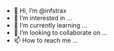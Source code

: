 - 👋 Hi, I’m @infstrax
- 👀 I’m interested in ...
- 🌱 I’m currently learning ...
- 💞️ I’m looking to collaborate on ...
- 📫 How to reach me ...

<!---
infstrax/infstrax is a ✨ special ✨ repository because its `README.md` (this file) appears on your GitHub profile.
You can click the Preview link to take a look at your changes.
--->
